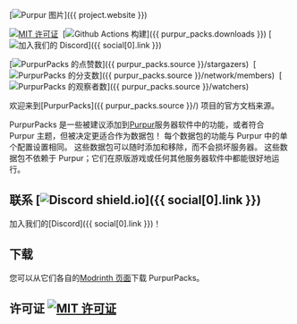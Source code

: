 [![Purpur 图片](https://user-images.githubusercontent.com/74448585/150906023-101cd383-da82-4a3c-9603-a3b5741c3994.png)]({{ project.website }})

<div markdown="1" id="center">

[![MIT 许可证](https://img.shields.io/github/license/PurpurMC/PurpurPacks?&logo=github)](https://github.com/PurpurMC/PurpurPacks?tab=MIT-1-ov-file)&nbsp;
[![Github Actions 构建](https://img.shields.io/github/workflow/status/purpurmc/purpurpacks/Build?event=push&logo=github)]({{ purpur_packs.downloads }})
[![加入我们的 Discord](https://img.shields.io/discord/685683385313919172.svg?label=&logo=discord&logoColor=ffffff&color=7389D8&labelColor=6A7EC2)]({{ social[0].link }})&nbsp;  

[![PurpurPacks 的点赞数](https://img.shields.io/github/stars/PurpurMC/Purpur?label=stars&logo=github)]({{ purpur_packs.source }}/stargazers)&nbsp;
[![PurpurPacks 的分支数](https://img.shields.io/github/forks/PurpurMC/Purpur?label=forks&logo=github)]({{ purpur_packs.source }}/network/members)&nbsp;
[![PurpurPacks 的观察者数](https://img.shields.io/github/watchers/PurpurMC/Purpur?label=watchers&logo=github)]({{ purpur_packs.source }}/watchers)&nbsp;

欢迎来到[PurpurPacks]({{ purpur_packs.source }}/)&nbsp;项目的官方文档来源。

PurpurPacks 是一些被建议添加到[Purpur](https://purpurmc.org/)服务器软件中的功能，或者符合 Purpur 主题，但被决定更适合作为数据包！
每个数据包的功能与 Purpur 中的单个配置设置相同。
这些数据包可以随时添加和移除，而不会损坏服务器。
这些数据包不依赖于 Purpur；它们在原版游戏或任何其他服务器软件中都能很好地运行。
</div>

## 联系 [![Discord shield.io](https://img.shields.io/discord/685683385313919172.svg?label=&logo=discord&logoColor=ffffff&color=7389D8&labelColor=6A7EC2)]({{ social[0].link }})

加入我们的[Discord]({{ social[0].link }})！

## 下载

您可以从它们各自的[Modrinth 页面](https://modrinth.com/user/PurpurMC/datapacks)下载 PurpurPacks。

## 许可证 [![MIT 许可证](https://img.shields.io/github/license/PurpurMC/PurpurPacks?&logo=github)](https://github.com/PurpurMC/PurpurPacks?tab=MIT-1-ov-file)
